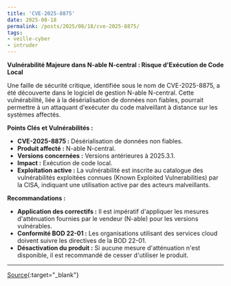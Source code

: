 ```yaml
---
title: 'CVE-2025-8875'
date: 2025-08-18
permalink: /posts/2025/08/18/cve-2025-8875/
tags:
- veille-cyber
- intruder
---
```

**Vulnérabilité Majeure dans N-able N-central : Risque d'Exécution de Code Local**

Une faille de sécurité critique, identifiée sous le nom de CVE-2025-8875, a été découverte dans le logiciel de gestion N-able N-central. Cette vulnérabilité, liée à la désérialisation de données non fiables, pourrait permettre à un attaquant d'exécuter du code malveillant à distance sur les systèmes affectés.

**Points Clés et Vulnérabilités :**

*   **CVE-2025-8875 :** Désérialisation de données non fiables.
*   **Produit affecté :** N-able N-central.
*   **Versions concernées :** Versions antérieures à 2025.3.1.
*   **Impact :** Exécution de code local.
*   **Exploitation active :** La vulnérabilité est inscrite au catalogue des vulnérabilités exploitées connues (Known Exploited Vulnerabilities) par la CISA, indiquant une utilisation active par des acteurs malveillants.

**Recommandations :**

*   **Application des correctifs :** Il est impératif d'appliquer les mesures d'atténuation fournies par le vendeur (N-able) pour les versions vulnérables.
*   **Conformité BOD 22-01 :** Les organisations utilisant des services cloud doivent suivre les directives de la BOD 22-01.
*   **Désactivation du produit :** Si aucune mesure d'atténuation n'est disponible, il est recommandé de cesser d'utiliser le produit.

---
[Source](https://cvemon.intruder.io/cves/CVE-2025-8875){:target="_blank"}
